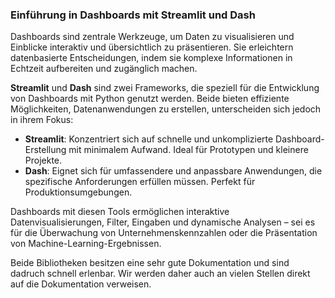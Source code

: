 ### **Einführung in Dashboards mit Streamlit und Dash**

Dashboards sind zentrale Werkzeuge, um Daten zu visualisieren und Einblicke interaktiv und übersichtlich zu präsentieren. Sie erleichtern datenbasierte Entscheidungen, indem sie komplexe Informationen in Echtzeit aufbereiten und zugänglich machen.

**Streamlit** und **Dash** sind zwei Frameworks, die speziell für die Entwicklung von Dashboards mit Python genutzt werden. Beide bieten effiziente Möglichkeiten, Datenanwendungen zu erstellen, unterscheiden sich jedoch in ihrem Fokus:

- **Streamlit**: Konzentriert sich auf schnelle und unkomplizierte Dashboard-Erstellung mit minimalem Aufwand. Ideal für Prototypen und kleinere Projekte.
- **Dash**: Eignet sich für umfassendere und anpassbare Anwendungen, die spezifische Anforderungen erfüllen müssen. Perfekt für Produktionsumgebungen.

Dashboards mit diesen Tools ermöglichen interaktive Datenvisualisierungen, Filter, Eingaben und dynamische Analysen – sei es für die Überwachung von Unternehmenskennzahlen oder die Präsentation von Machine-Learning-Ergebnissen.

Beide Bibliotheken besitzen eine sehr gute Dokumentation und sind dadruch schnell erlenbar. Wir werden daher auch an vielen Stellen direkt auf die Dokumentation verweisen.